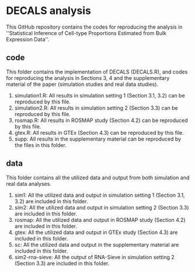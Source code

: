 DECALS analysis
================

This GitHub repository contains the codes for reproducing the analysis in ''Statistical Inference of Cell-type Proportions
Estimated from Bulk Expression Data''.

## code

This folder contains the implementation of DECALS (DECALS.R), and codes for reproducing the analysis in Sections 3, 4  and the supplementary material of the paper (simulation studies and real data studies). 

1. simulation1.R: All results in simulation setting 1 (Section 3.1, 3.2) can be reproduced by this file.
2. simulation2.R: All results in simulation setting 2 (Section 3.3) can be reproduced by this file.
3. rosmap.R: All results in ROSMAP study (Section 4.2) can be reproduced by this file.
4. gtex.R: All results in GTEx (Section 4.3) can be reproduced by this file.
5. supp: All results in the supplementary material can be reproduced by the files in this folder.



## data

This folder contains all the utilized data and output from both simulation and real data analyses.

1. sim1: All the utilized data and output in simulation setting 1 (Section 3.1, 3.2) are included in this folder.
2. sim2: All the utilized data and output in simulation setting 2 (Section 3.3) are included in this folder.
3. rosmap: All the utilized data and output in ROSMAP study (Section 4.2) are included in this folder.
4. gtex: All the utilized data and output in GTEx study (Section 4.3) are included in this folder.
5. sc: All the utilized data and output in the supplementary material are included in this folder.
6. sim2-rna-sieve: All the output of RNA-Sieve in simulation setting 2 (Section 3.3) are included in this folder.

